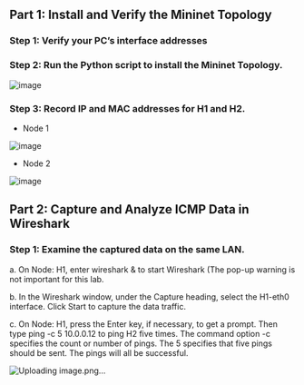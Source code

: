 ## Part 1: Install and Verify the Mininet Topology
### Step 1: Verify your PC’s interface addresses
### Step 2: Run the Python script to install the Mininet Topology.

![image](https://github.com/Akhilkj123/CyberOps/assets/65653010/dc3f7486-3ed6-43c0-8b80-755a7586a9b9)

### Step 3: Record IP and MAC addresses for H1 and H2.
- Node 1

![image](https://github.com/Akhilkj123/CyberOps/assets/65653010/dbffedd6-2aa3-4a0a-b333-b8320a13e888)

- Node 2

![image](https://github.com/Akhilkj123/CyberOps/assets/65653010/9876a547-0a5c-4333-9555-f4b2bf4d0960)

## Part 2: Capture and Analyze ICMP Data in Wireshark
### Step 1: Examine the captured data on the same LAN.
a. On Node: H1, enter wireshark & to start Wireshark (The pop-up warning is not important for this lab.

b. In the Wireshark window, under the Capture heading, select the H1-eth0 interface. Click Start to capture
the data traffic.

c. On Node: H1, press the Enter key, if necessary, to get a prompt. Then type ping -c 5 10.0.0.12 to ping
H2 five times. The command option -c specifies the count or number of pings. The 5 specifies that five
pings should be sent. The pings will all be successful.

![Uploading image.png…]()

